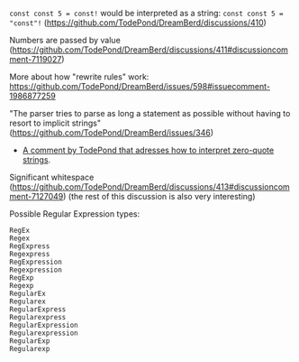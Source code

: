 
`const const 5 = const!` would be interpreted as a string: `const const 5 = "const"!` (https://github.com/TodePond/DreamBerd/discussions/410)

Numbers are passed by value (https://github.com/TodePond/DreamBerd/discussions/411#discussioncomment-7119027)

More about how "rewrite rules" work: https://github.com/TodePond/DreamBerd/issues/598#issuecomment-1986877259

"The parser tries to parse as long a statement as possible without having to resort to implicit strings" (https://github.com/TodePond/DreamBerd/issues/346)

- [A comment by TodePond that adresses how to interpret zero-quote strings](https://github.com/TodePond/DreamBerd/issues/192#issuecomment-1604498219).

Significant whitespace (https://github.com/TodePond/DreamBerd/discussions/413#discussioncomment-7127049) (the rest of this discussion is also very interesting)

Possible Regular Expression types:
```
RegEx
Regex
RegExpress
Regexpress
RegExpression
Regexpression
RegExp
Regexp
RegularEx
Regularex
RegularExpress
Regularexpress
RegularExpression
Regularexpression
RegularExp
Regularexp
```